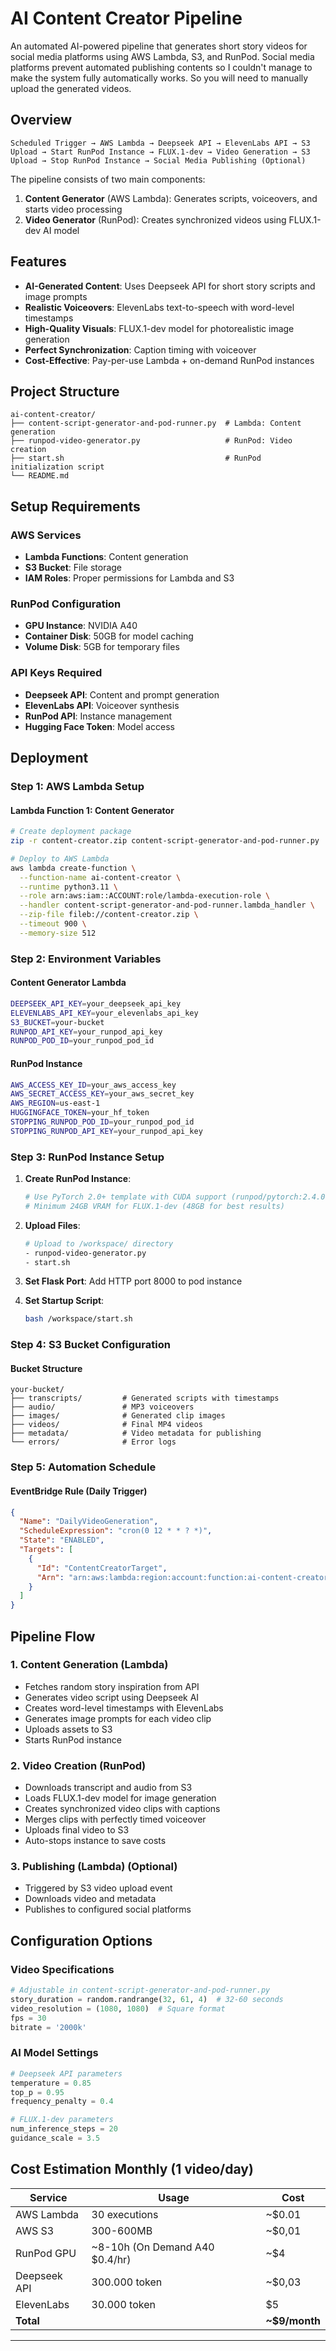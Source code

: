 # AI Content Creator Pipeline

An automated AI-powered pipeline that generates short story videos for social media platforms using AWS Lambda, S3, and RunPod.
Social media platforms prevent automated publishing contents so I couldn't manage to make the system fully automatically works. So you will need to manually upload the generated videos.

## Overview

```
Scheduled Trigger → AWS Lambda → Deepseek API → ElevenLabs API → S3 Upload → Start RunPod Instance → FLUX.1-dev → Video Generation → S3 Upload → Stop RunPod Instance → Social Media Publishing (Optional)
```

The pipeline consists of two main components:

1. **Content Generator** (AWS Lambda): Generates scripts, voiceovers, and starts video processing
2. **Video Generator** (RunPod): Creates synchronized videos using FLUX.1-dev AI model

## Features

- **AI-Generated Content**: Uses Deepseek API for short story scripts and image prompts
- **Realistic Voiceovers**: ElevenLabs text-to-speech with word-level timestamps
- **High-Quality Visuals**: FLUX.1-dev model for photorealistic image generation
- **Perfect Synchronization**: Caption timing with voiceover
- **Cost-Effective**: Pay-per-use Lambda + on-demand RunPod instances

## Project Structure

```
ai-content-creator/
├── content-script-generator-and-pod-runner.py  # Lambda: Content generation
├── runpod-video-generator.py                   # RunPod: Video creation
├── start.sh                                    # RunPod initialization script
└── README.md
```

## Setup Requirements

### AWS Services
- **Lambda Functions**: Content generation
- **S3 Bucket**: File storage
- **IAM Roles**: Proper permissions for Lambda and S3

### RunPod Configuration
- **GPU Instance**: NVIDIA A40
- **Container Disk**: 50GB for model caching
- **Volume Disk**: 5GB for temporary files

### API Keys Required
- **Deepseek API**: Content and prompt generation
- **ElevenLabs API**: Voiceover synthesis
- **RunPod API**: Instance management
- **Hugging Face Token**: Model access

## Deployment

### Step 1: AWS Lambda Setup

#### Lambda Function 1: Content Generator
```bash
# Create deployment package
zip -r content-creator.zip content-script-generator-and-pod-runner.py

# Deploy to AWS Lambda
aws lambda create-function \
  --function-name ai-content-creator \
  --runtime python3.11 \
  --role arn:aws:iam::ACCOUNT:role/lambda-execution-role \
  --handler content-script-generator-and-pod-runner.lambda_handler \
  --zip-file fileb://content-creator.zip \
  --timeout 900 \
  --memory-size 512
```

### Step 2: Environment Variables

#### Content Generator Lambda
```bash
DEEPSEEK_API_KEY=your_deepseek_api_key
ELEVENLABS_API_KEY=your_elevenlabs_api_key
S3_BUCKET=your-bucket
RUNPOD_API_KEY=your_runpod_api_key
RUNPOD_POD_ID=your_runpod_pod_id
```

#### RunPod Instance
```bash
AWS_ACCESS_KEY_ID=your_aws_access_key
AWS_SECRET_ACCESS_KEY=your_aws_secret_key
AWS_REGION=us-east-1
HUGGINGFACE_TOKEN=your_hf_token
STOPPING_RUNPOD_POD_ID=your_runpod_pod_id
STOPPING_RUNPOD_API_KEY=your_runpod_api_key
```

### Step 3: RunPod Instance Setup

1. **Create RunPod Instance**:
   ```bash
   # Use PyTorch 2.0+ template with CUDA support (runpod/pytorch:2.4.0-py3.11-cuda12.4.1-devel-ubuntu22.04)
   # Minimum 24GB VRAM for FLUX.1-dev (48GB for best results)
   ```

2. **Upload Files**:
   ```bash
   # Upload to /workspace/ directory
   - runpod-video-generator.py
   - start.sh
   ```
3. **Set Flask Port**:
   Add HTTP port 8000 to pod instance

4. **Set Startup Script**:
   ```bash
   bash /workspace/start.sh
   ```

### Step 4: S3 Bucket Configuration

#### Bucket Structure
```
your-bucket/
├── transcripts/         # Generated scripts with timestamps
├── audio/               # MP3 voiceovers
├── images/              # Generated clip images
├── videos/              # Final MP4 videos
├── metadata/            # Video metadata for publishing
└── errors/              # Error logs
```

### Step 5: Automation Schedule

#### EventBridge Rule (Daily Trigger)
```json
{
  "Name": "DailyVideoGeneration",
  "ScheduleExpression": "cron(0 12 * * ? *)",
  "State": "ENABLED",
  "Targets": [
    {
      "Id": "ContentCreatorTarget",
      "Arn": "arn:aws:lambda:region:account:function:ai-content-creator"
    }
  ]
}
```

## Pipeline Flow

### 1. Content Generation (Lambda)
- Fetches random story inspiration from API
- Generates video script using Deepseek AI
- Creates word-level timestamps with ElevenLabs
- Generates image prompts for each video clip
- Uploads assets to S3
- Starts RunPod instance

### 2. Video Creation (RunPod)
- Downloads transcript and audio from S3
- Loads FLUX.1-dev model for image generation
- Creates synchronized video clips with captions
- Merges clips with perfectly timed voiceover
- Uploads final video to S3
- Auto-stops instance to save costs

### 3. Publishing (Lambda) (Optional)
- Triggered by S3 video upload event
- Downloads video and metadata
- Publishes to configured social platforms

## Configuration Options

### Video Specifications
```python
# Adjustable in content-script-generator-and-pod-runner.py
story_duration = random.randrange(32, 61, 4)  # 32-60 seconds
video_resolution = (1080, 1080)  # Square format
fps = 30
bitrate = '2000k'
```

### AI Model Settings
```python
# Deepseek API parameters
temperature = 0.85
top_p = 0.95
frequency_penalty = 0.4

# FLUX.1-dev parameters
num_inference_steps = 20
guidance_scale = 3.5
```

## Cost Estimation Monthly (1 video/day)

| Service | Usage | Cost |
|---------|-------|------|
| AWS Lambda | 30 executions | ~$0.01 |
| AWS S3 | 300-600MB | ~$0,01 |
| RunPod GPU | ~8-10h (On Demand A40 $0.4/hr) | ~$4 | 
| Deepseek API | 300.000 token | ~$0,03 |
| ElevenLabs | 30.000 token | $5 |
| **Total** | | **~$9/month** |

---